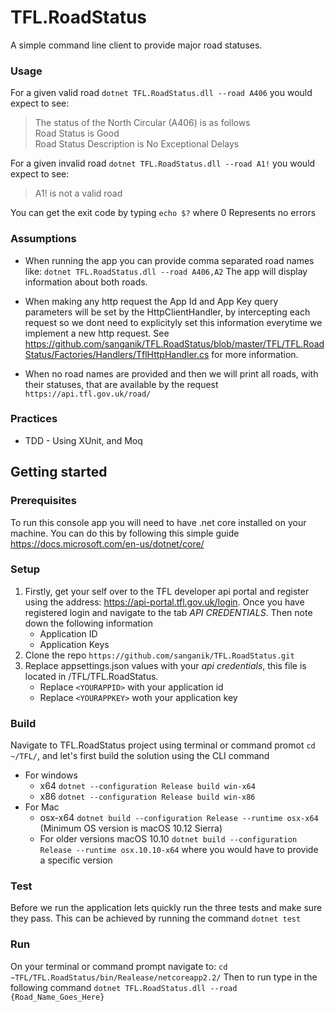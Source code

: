 # TFL.RoadStatus
A simple command line client to provide major road statuses.

### Usage

For a given valid road 
`dotnet TFL.RoadStatus.dll --road A406`
you would expect to see:

>The status of the North Circular (A406) is as follows <br> 
>Road Status is Good <br> 
>Road Status Description is No Exceptional Delays <br> 


For a given invalid road 
`dotnet TFL.RoadStatus.dll --road A1!`
you would expect to see:

>A1! is not a valid road <br> 


You can get the exit code by typing `echo $?` where 0 Represents no errors

### Assumptions

- When running the app you can provide comma separated road names like:
`dotnet TFL.RoadStatus.dll --road A406,A2` The app will display information about both roads.

- When making any http request the App Id and App Key query parameters will be set by the HttpClientHandler, by intercepting each request so we dont need to explicityly set this information everytime we implement a new http request. See https://github.com/sanganik/TFL.RoadStatus/blob/master/TFL/TFL.RoadStatus/Factories/Handlers/TflHttpHandler.cs for more information.

- When no road names are provided and then we will print all roads, with their statuses, that are available by the request `https://api.tfl.gov.uk/road/`

### Practices
- TDD - Using XUnit, and Moq

## Getting started
### Prerequisites

To run this console app you will need to have .net core installed on your machine. You can do this by following this simple guide
https://docs.microsoft.com/en-us/dotnet/core/

### Setup
1. Firstly, get your self over to the TFL developer api portal and register using the address: https://api-portal.tfl.gov.uk/login. Once you have registered login and navigate to the tab *API CREDENTIALS*. Then note down the following information
    - Application ID
    - Application Keys
2. Clone the repo
`https://github.com/sanganik/TFL.RoadStatus.git`
3. Replace appsettings.json values with your *api credentials*, this file is located in /TFL/TFL.RoadStatus.
    - Replace `<YOURAPPID>` with your application id
    - Replace `<YOURAPPKEY>` woth your application key

### Build
Navigate to TFL.RoadStatus project using terminal or command promot `cd ~/TFL/`, and let's first build the solution using the CLI command
- For windows
    - x64 `dotnet --configuration Release build win-x64`
    - x86 `dotnet --configuration Release build win-x86`
- For Mac
    - osx-x64 `dotnet build --configuration Release --runtime osx-x64` (Minimum OS version is macOS 10.12 Sierra)
    - For older versions macOS 10.10 `dotnet build --configuration Release --runtime osx.10.10-x64` where you would have to provide a specific version
    
### Test
Before we run the application lets quickly run the three tests and make sure they pass. This can be achieved by running the command `dotnet test`

### Run
On your terminal or command prompt navigate to: `cd ~TFL/TFL.RoadStatus/bin/Realease/netcoreapp2.2/`
Then to run type in the following command
`dotnet TFL.RoadStatus.dll --road {Road_Name_Goes_Here}`
